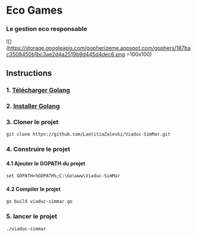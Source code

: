 # Eco Games
### Le gestion eco responsable

![](https://storage.googleapis.com/gopherizeme.appspot.com/gophers/187bac3508450b1bc3ae2d4a2519b9d445d4dec6.png =100x100)


## Instructions
### 1. [Télécharger Golang](https://dl.google.com/go/go1.12.7.windows-amd64.msi)
### 2. [Installer Golang](https://golang.org/doc/install)
### 3. Cloner le projet
`git clone https://github.com/LaetitiaZaleski/Viaduc-SimMar.git`
### 4. Construire le projet
#### 4.1 Ajouter le GOPATH du projet
`set GOPATH=%GOPATH%;C:\Go\www\Viaduc-SimMar`
#### 4.2 Compiler le projet
`go build viaduc-simmar.go`
### 5. lancer le projet
`./viaduc-simmar `
